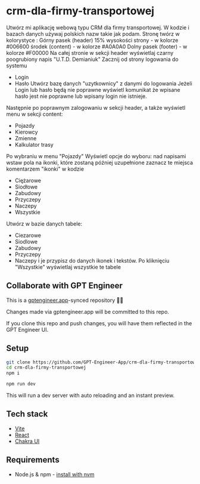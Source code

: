 # crm-dla-firmy-transportowej

Utwórz mi aplikację webową typu CRM dla firmy transportowej.
W kodzie i bazach danych używaj polskich nazw takie jak podam.
Stronę twórz w kolorystyce :
Górny pasek (header) 15% wysokości strony -  w kolorze #006600
środek (content) - w kolorze #A0A0A0
Dolny pasek (footer) - w kolorze #F00000
Na całej stronie w sekcji header wyświetlaj czarny poogrubiony napis "U.T.D. Demianiuk" 
Zacznij od strony logowania do systemu 
- Login 
- Hasło 
Utwórz bazę danych "uzytkownicy" z danymi do logowania
Jeżeli Login lub hasło będą nie poprawne wyświetl komunikat że wpisane hasło jest nie poprawne lub wpisany login nie istnieje.

Następnie po poprawnym zalogowaniu w sekcji header, a także wyświetl menu w sekcji content:
- Pojazdy
- Kierowcy 
- Zmienne 
- Kalkulator trasy

Po wybraniu w menu "Pojazdy"
Wyświetl opcje do wyboru:
nad napisami wstaw pola na ikonki, które zostaną później uzupełnione zaznacz te miejsca komentarzem "ikonki" w kodzie
- Ciężarowe
- Siodłowe
- Zabudowy
- Przyczepy
- Naczepy
- Wszystkie 

Utwórz w bazie danych tabele: 
- Ciezarowe
- Siodlowe
- Zabudowy
- Przyczepy
- Naczepy
i je przypisz do danych ikonek i tekstów.
Po kliknięciu "Wszystkie" wyświetlaj wszystkie te tabele 


## Collaborate with GPT Engineer

This is a [gptengineer.app](https://gptengineer.app)-synced repository 🌟🤖

Changes made via gptengineer.app will be committed to this repo.

If you clone this repo and push changes, you will have them reflected in the GPT Engineer UI.

## Setup

```sh
git clone https://github.com/GPT-Engineer-App/crm-dla-firmy-transportowej.git
cd crm-dla-firmy-transportowej
npm i
```

```sh
npm run dev
```

This will run a dev server with auto reloading and an instant preview.

## Tech stack

- [Vite](https://vitejs.dev/)
- [React](https://react.dev/)
- [Chakra UI](https://chakra-ui.com/)

## Requirements

- Node.js & npm - [install with nvm](https://github.com/nvm-sh/nvm#installing-and-updating)
